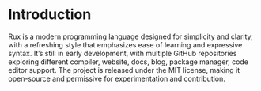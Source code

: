 # Introduction

Rux is a modern programming language designed for simplicity and clarity, with a refreshing style that emphasizes ease of learning and expressive syntax. It’s still in early development, with multiple GitHub repositories exploring different compiler, website, docs, blog, package manager, code editor support. The project is released under the MIT license, making it open-source and permissive for experimentation and contribution.
